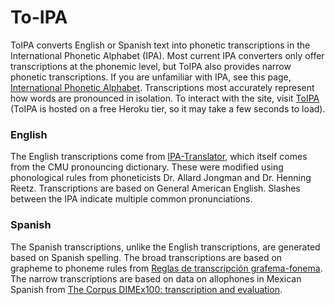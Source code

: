 # To-IPA
ToIPA converts English or Spanish text into phonetic transcriptions in the International Phonetic Alphabet (IPA). Most current IPA converters only offer transcriptions at the phonemic level, but ToIPA also provides narrow phonetic transcriptions. If you are unfamiliar with IPA, see this page, [International Phonetic Alphabet](https://en.wikipedia.org/wiki/International_Phonetic_Alphabet). Transcriptions most accurately represent how words are pronounced in isolation. To interact with the site, visit [ToIPA](https://to-ipa-3f4e65d0074b.herokuapp.com/) (ToIPA is hosted on a free Heroku tier, so it may take a few seconds to load).

### English
The English transcriptions come from [IPA-Translator](https://github.com/lotusfa/IPA-Translator), which itself comes from the CMU pronouncing dictionary. These were modified using phonological rules from phoneticists Dr. Allard Jongman and Dr. Henning Reetz. Transcriptions are based on General American English. Slashes between the IPA indicate multiple common pronunciations.

### Spanish
The Spanish transcriptions, unlike the English transcriptions, are generated based on Spanish spelling. The broad transcriptions are based on grapheme to phoneme rules from [Reglas de transcripción grafema-fonema](http://elies.rediris.es/elies4/Cap6.htm#6.1.%20Reglas%20de%20transcripci%C3%B3n%20grafema-fonema). The narrow transcriptions are based on data on allophones in Mexican Spanish from [The Corpus DIMEx100: transcription and evaluation](https://link.springer.com/article/10.1007/s10579-009-9109-9).
